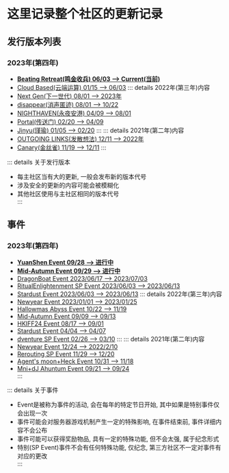 # 这里记录整个社区的更新记录

## 发行版本列表
### 2023年(第四年)
* [**Beating Retreat(鸣金收兵)  06/03 --> Current(当前)**](BeatingRetreat/)
* [Cloud Based(云端运算) 01/15 --> 06/03](CloudBased/)
::: details 2022年(第三年)内容
* [Next Gen(下一世代) 08/01 --> 2023年](2022/NextGen/)
* [disappear(消声匿迹) 08/01 --> 10/22](2022/disappear/)
* [NIGHTHAVEN(永夜安港) 04/09 --> 08/01](2022/NIGHTHAVEN/)
* [Portal(传送门) 02/20 --> 04/09](2022/Portal/)
* [Jinyu(瑾瑜) 01/05 --> 02/20](2022/Jinyu/)
:::
::: details 2021年(第二年)内容
* [OUTGOING LINKS(发散想法) 12/11 --> 2022年](2021/OUTGOINGLINKS/)
* [Canary(金丝雀) 11/19 --> 12/11](2021/Canary/)
:::
  
::: details 关于发行版本
* 每主社区当有大的更新, 一般会发布新的版本代号  
* 涉及安全的更新的内容可能会被模糊化  
* 其他社区使用与主社区相同的版本代号  
:::

## 事件
### 2023年(第四年)
* [**YuanShen Event 09/28 --> 进行中**](Event/2023/YuanShen)
* [**Mid-Autumn Event 09/29 --> 进行中**](Event/2023/Mid-Autumn)
* [DragonBoat Event 2023/06/17 --> 2023/07/03](Event/2023/DragonBoat)
* [RitualEnlightenment SP Event 2023/06/03 --> 2023/06/13](Event/RitualEnlightenment)
* [Stardust Event 2023/06/03 --> 2023/06/13](Event/2023/Stardust)
::: details 2022年(第三年)内容
* [Newyear Event 2023/01/01 --> 2023/01/25](Event/2022/Newyear)
* [Hallowmas Abyss Event 10/22 --> 11/19](Event/2022/HallowmasAbyss)
* [Mid-Autumn Event 09/09 --> 09/13](Event/2022/Mid-Autumn)
* [HKIFF24 Event 08/17 --> 09/01](Event/2022/HKIFF24)
* [Stardust Event 04/04 --> 04/07](Event/2022/Stardust)
* [dventure SP Event 02/26 --> 03/10](Event/dventure) 
:::
::: details 2021年(第二年)内容
* [Newyear Event 12/24 --> 2022/2/10](Event/2021/Newyear)
* [Rerouting SP Event 11/29 --> 12/20](Event/Rerouting)
* [Agent's moon+Heck Event 10/31 --> 11/18](Event/2021/Agentsmoon+Heck)
* [Mni+dJ Ahuntum Event 09/21 --> 09/24](Event/2021/Mni+dJoAhuntum)   
:::
  
::: details 关于事件
* Event是被称为事件的活动, 会在每年的特定节日开始, 其中如果是特别事件仅会出现一次  
* 事件可能会对服务器游戏机制产生一定的特殊影响, 在事件结束前, 事件详细内容不会公布  
* 事件可能可以获得奖励物品, 具有一定的特殊功能, 但不会太强, 属于纪念形式  
* 特别(SP Event)事件不会有任何特殊功能, 仅纪念, 第三方社区不一定对事件有对应的更改  
:::
